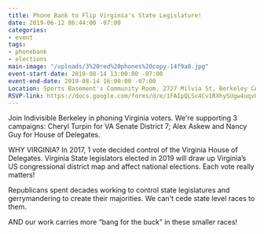 ```yaml
---
title: Phone Bank to Flip Virginia's State Legislature!
date: 2019-06-12 06:44:00 -07:00
categories:
- event
tags:
- phonebank
- elections
main-image: "/uploads/3%20red%20phones%20copy-14f9a0.jpg"
event-start-date: 2019-08-14 13:00:00 -07:00
event-end-date: 2019-08-14 16:00:00 -07:00
Location: Sports Basement's Community Room, 2727 Milvia St, Berkeley CA
RSVP-link: https://docs.google.com/forms/d/e/1FAIpQLSc4Cv1RXhySUgw4uqvUUlwTE39LhzNrQAFGLbv3l8pK2HCyLA/viewform
---
```


Join Indivisible Berkeley in phoning Virginia voters.  We're supporting 3 campaigns: Cheryl Turpin for VA Senate District 7; Alex Askew and Nancy Guy for House of Delegates.

WHY VIRGINIA?  In 2017, 1 vote decided control of the Virginia House of Delegates. Virginia State legislators elected in 2019  will draw up  Virginia’s US congressional district map and affect national elections.  Each vote really matters!

Republicans spent decades working to control state legislatures and gerrymandering to create their majorities.  We can't cede state level races to them.

AND our work carries more “bang for the buck” in these smaller races!
